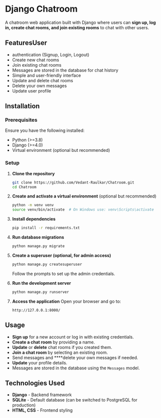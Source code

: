 # Django Chatroom

A chatroom web application built with Django where users can **sign up, log in, create chat rooms, and join existing rooms** to chat with other users.

## FeaturesUser 

- authentication (Signup, Login, Logout)
- Create new chat rooms
- Join existing chat rooms
- Messages are stored in the database for chat history
- Simple and user-friendly interface
- Update and delete chat rooms
- Delete your own messages
- Update user profile

## Installation

### Prerequisites
Ensure you have the following installed:
- Python (>=3.8)
- Django (>=4.0)
- Virtual environment (optional but recommended)

### Setup
1. **Clone the repository**
   ```sh
   git clone https://github.com/Vedant-Raulkar/Chatroom.git
   cd Chatroom
   ```

2. **Create and activate a virtual environment** (optional but recommended)
   ```sh
   python -m venv venv
   source venv/bin/activate  # On Windows use: venv\Scripts\activate
   ```

3. **Install dependencies**
   ```sh
   pip install -r requirements.txt
   ```

4. **Run database migrations**
   ```sh
   python manage.py migrate
   ```

5. **Create a superuser (optional, for admin access)**
   ```sh
   python manage.py createsuperuser
   ```
   Follow the prompts to set up the admin credentials.

6. **Run the development server**
   ```sh
   python manage.py runserver
   ```

7. **Access the application**
   Open your browser and go to:  
   ```
   http://127.0.0.1:8000/
   ```

## Usage
- **Sign up** for a new account or log in with existing credentials.
- **Create a chat room** by providing a name.
- **Update** or **delete** chat rooms if you created them.
- **Join a chat room** by selecting an existing room.
- Send messages and ****delete your own messages if needed.
- **Update** your profile details.
- Messages are stored in the database using the `Messages` model.


## Technologies Used
- **Django** - Backend framework
- **SQLite** - Default database (can be switched to PostgreSQL for production)
- **HTML, CSS** - Frontend styling

